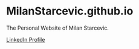 # MilanStarcevic.github.io

The Personal Website of Milan Starcevic.

[LinkedIn Profile](https://www.linkedin.com/in/milanstarcevic/)

